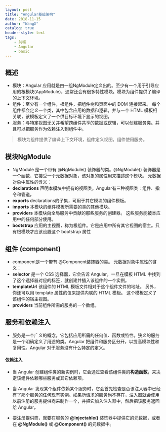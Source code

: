```yaml
---
layout: post
title: "Angular基础架构"
date: 2018-11-15 
author: "WangX"
catalog: true
header-style: text
tags:
    - 前端
    - Angular
    - basic
---
```



## 概述

* 模块：Angular 应用就是由一组NgModule定义出的。至少有一个用于引导应用的根模块(AppModule)，通常还会有很多特性模块。模块为组件提供了编译的上下文环境。
* 组件：至少有一个组件，根组件，把组件树和页面中的 DOM 连接起来。 每个组件都会定义一个类，其中包含应用的数据和逻辑，并与一个 HTML 模板相关联，该模板定义了一个供目标环境下显示的视图。
* 服务：与特定视图无关并希望跨组件共享的数据或逻辑，可以创建服务类。并且可以把服务作为依赖注入到组件中。
> 模块为组件提供了编译上下文环境，组件定义视图，组件使用服务。

## 模块NgModule

* NgModule 是一个带有 @NgModule() 装饰器的类。@NgModule() 装饰器是一个函数，它接受一个元数据对象，该对象的属性用来描述这个模块。
元数据对象中属性的含义：
* **declarations** 声明本模块中拥有的视图类。Angular有三种视图类：组件、指令和管道。
* **exports** declarations的子集，可用于其它模块的组件模板。
* **imports** 本模块的组件模板所需要的类的其他模块。
* **providers** 本模块向全局服务中贡献的那些服务的创建器。 这些服务能被本应用中的任何部分使用。
* **bootstrap**  应用的主视图，称为根组件。它是应用中所有其它视图的宿主。只有根模块才应该设置这个 bootstrap 属性

## 组件 (component)
* component是一个带有 @Component装饰器的类。
元数据对象中属性的含义：
* **selector** 是一个 CSS 选择器，它会告诉 Angular，一旦在模板 HTML 中找到了这个选择器对应的标签，就创建并插入该组件的一个实例。
* **templateUrl**  该组件的 HTML 模板文件相对于这个组件文件的地址。 另外，你还可以用 template 属性的值来提供内联的 HTML 模板。 这个模板定义了该组件的宿主视图。
* **providers**  当前组件所需的服务的一个数组。

## 服务和依赖注入

* 服务是一个广义的概念，它包括应用所需的任何值、函数或特性。狭义的服务是一个明确定义了用途的类。Angular 把组件和服务区分开，以提高模块性和复用性。Angular 对于服务没有什么特定的定义。

#### 依赖注入
* 当 Angular 创建组件类的新实例时，它会通过查看该组件类的**构造函数**，来决定该组件依赖哪些服务或其它依赖项。  
* 当 Angular 发现某个组件依赖某个服务时，它会首先检查是否该注入器中已经有了那个服务的任何现有实例。如果所请求的服务尚不存在，注入器就会使用以前注册的服务提供商来制作一个，并把它加入注入器中，然后把该服务返回给 Angular。

* 要注册提供商，就要在服务的 **@Injectable()** 装饰器中提供它的元数据，或者在 **@NgModule()** 或 **@Component()** 的元数据中。